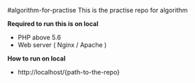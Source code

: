 #algorithm-for-practise
This is the practise repo for algorithm 

**Required to run this is on local**
- PHP above 5.6
- Web server ( Nginx / Apache )

**How to run on local**
- http://localhost/{path-to-the-repo}
